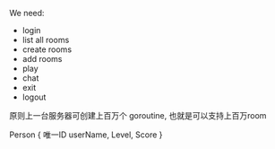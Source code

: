 We need:

- login
- list all rooms
- create rooms
- add rooms
- play
- chat
- exit
- logout

原则上一台服务器可创建上百万个 goroutine, 也就是可以支持上百万room

Person {
    唯一ID
    userName,
    Level,
    Score
}

